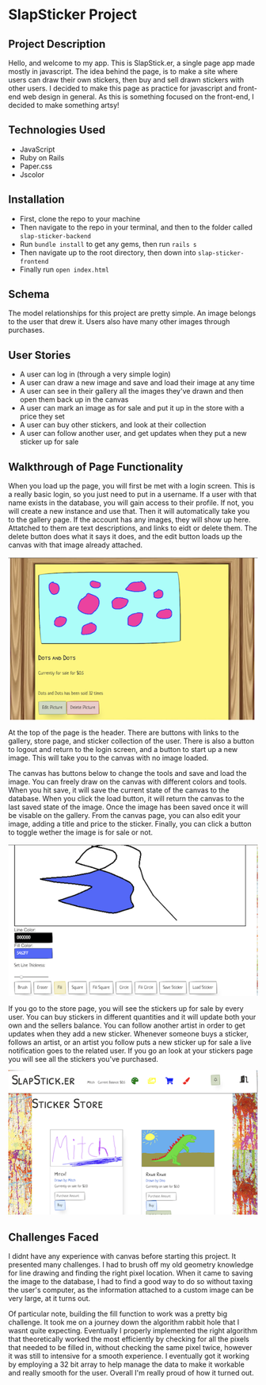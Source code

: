 # SlapSticker Project


## Project Description
Hello, and welcome to my app. This is SlapStick.er, a single page app made mostly in javascript. The idea behind the page, is to make a site where users can draw their own stickers, then buy and sell drawn stickers with other users. I decided to make this page as practice for javascript and front-end web design in general. As this is something focused on the front-end, I decided to make something artsy!


## Technologies Used
* JavaScript
* Ruby on Rails
* Paper.css
* Jscolor


## Installation
* First, clone the repo to your machine
* Then navigate to the repo in your terminal, and then to the folder called  `slap-sticker-backend`
* Run `bundle install` to get any gems, then run  `rails s`
* Then navigate up to the root directory, then down into  `slap-sticker-frontend`
* Finally run  `open index.html`


## Schema
The model relationships for this project are pretty simple. An image belongs to the user that drew it. Users also have many other images through purchases.


## User Stories
* A user can log in (through a very simple login)
* A user can draw a new image and save and load their image at any time
* A user can see in their gallery all the images they've drawn and then open them back up in the canvas
* A user can mark an image as for sale and put it up in the store with a price they set
* A user can buy other stickers, and look at their collection
* A user can follow another user, and get updates when they put a new sticker up for sale


## Walkthrough of Page Functionality

When you load up the page, you will first be met with a login screen. This is a really basic login, so you just need to put in a username. If a user with that name exists in the database, you will gain access to their profile. If not, you will create a new instance and use that. Then it will automatically take you to the gallery page. If the account has any images, they will show up here. Attatched to them are text descriptions, and links to eidt or delete them. The delete button does what it says it does, and the edit button loads up the canvas with that image already attached. 

![image](gallery.png)

At the top of the page is the header. There are buttons with links to the gallery, store page, and sticker collection of the user. There is also a button to logout and return to the login screen, and a button to start up a new image. This will take you to the canvas with no image loaded.


The canvas has buttons below to change the tools and save and load the image. You can freely draw on the canvas with different colors and tools. When you hit save, it will save the current state of the canvas to the database. When you click the load button, it will return the canvas to the last saved state of the image. Once the image has been saved once it will be visable on the gallery. From the canvas page, you can also edit your image, adding a title and price to the sticker. Finally, you can click a button to toggle wether the image is for sale or not.

![image](canvas.png)

If you go to the store page, you will see the stickers up for sale by every user. You can buy stickers in different quantities and it will update both your own and the sellers balance. You can follow another artist in order to get updates when they add a new sticker. Whenever someone buys a sticker, follows an artist, or an artist you follow puts a new sticker up for sale a live notification goes to the related user. If you go an look at your stickers page you will see all the stickers you've purchased.

![image](store.png)


## Challenges Faced

I didnt have any experience with canvas before starting this project. It presented many challenges. I had to brush off my old geometry knowledge for line drawing and finding the right pixel location. When it came to saving the image to the database, I had to find a good way to do so without taxing the user's computer, as the information attached to a custom image can be very large, at it turns out. 

Of particular note, building the fill function to work was a pretty big challenge. It took me on a journey down the algorithm rabbit hole that I wasnt quite expecting. Eventually I properly implemented the right algorithm that theoretically worked the most efficiently by checking for all the pixels that needed to be filled in, without checking the same pixel twice, however it was still to intensive for a smooth experience. I eventually got it working by employing a 32 bit array to help manage the data to make it workable and really smooth for the user. Overall I'm really proud of how it turned out. 